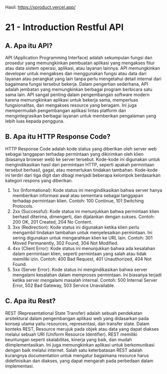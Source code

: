 Hasil: https://xproduct.vercel.app/

# 21 - Introduction Restful API

## A. Apa itu API?

API (Application Programming Interface) adalah sekumpulan fungsi dan prosedur yang memungkinkan pembuatan aplikasi yang mengakses fitur atau data sistem operasi, aplikasi, atau layanan lainnya. API memungkinkan developer untuk mengakses dan menggunakan fungsi atau data dari layanan atau perangkat yang lain tanpa perlu mengetahui detail internal dari bagaimana fungsi tersebut bekerja. Dalam pengertian sederhana, API adalah jembatan yang memungkinkan berbagai program berbicara satu sama lain. API sangat penting dalam pengembangan software modern karena memungkinkan aplikasi untuk bekerja sama, memperluas fungsionalitas, dan mengakses resource yang beragam. Ini juga mempermudah pengembangan aplikasi lintas platform dan mengintegrasikan berbagai layanan untuk memberikan pengalaman yang lebih luas kepada pengguna.

## B. Apa itu HTTP Response Code?

HTTP Response Code adalah kode status yang diberikan oleh server web sebagai tanggapan terhadap permintaan yang dikirimkan oleh klien (biasanya browser web) ke server tersebut. Kode-kode ini digunakan untuk mengindikasikan hasil dari permintaan HTTP, seperti apakah permintaan tersebut berhasil, gagal, atau memerlukan tindakan tambahan. Kode-kode ini terdiri dari tiga digit dan dibagi menjadi beberapa kelompok berdasarkan kategori respons yang diberikan.

1. 1xx (Informational): Kode status ini mengindikasikan bahwa server hanya memberikan informasi awal atau sementara sebagai tanggapan terhadap permintaan klien. Contoh: 100 Continue, 101 Switching Protocols.
2. 2xx (Successful): Kode status ini menunjukkan bahwa permintaan klien berhasil diterima, dimengerti, dan dijalankan dengan sukses. Contoh: 200 OK, 201 Created, 204 No Content.
3. 3xx (Redirection): Kode status ini digunakan ketika klien perlu mengambil tindakan tambahan untuk menyelesaikan permintaan. Ini sering digunakan untuk mengarahkan klien ke URL lain. Contoh: 301 Moved Permanently, 302 Found, 304 Not Modified.
4. 4xx (Client Error): Kode status ini menunjukkan bahwa ada kesalahan dalam permintaan klien, seperti permintaan yang salah atau tidak memiliki izin. Contoh: 400 Bad Request, 401 Unauthorized, 404 Not Found.
5. 5xx (Server Error): Kode status ini mengindikasikan bahwa server mengalami kesalahan dalam memproses permintaan. Ini biasanya terjadi ketika server mengalami masalah internal. Contoh: 500 Internal Server Error, 502 Bad Gateway, 503 Service Unavailable.

## C. Apa itu Rest?

REST (Representational State Transfer) adalah sebuah pendekatan arsitektural dalam pengembangan aplikasi web yang didasarkan pada konsep utama yaitu resources, representasi, dan transfer state. Dalam konteks REST, Resource merujuk pada objek atau data yang dapat diakses melalui sebuah URI (Uniform Resource Identifier). REST memiliki keuntungan seperti skalabilitas, kinerja yang baik, dan mudah diimplementasikan. Ini juga memungkinkan aplikasi untuk berkomunikasi dengan baik melalui internet. Salah satu keterbatasan REST adalah kurangnya documentation untuk mengatur bagaimana resource harus didefinisikan dan diakses, yang dapat mengarah pada perbedaan dalam implementasi.
